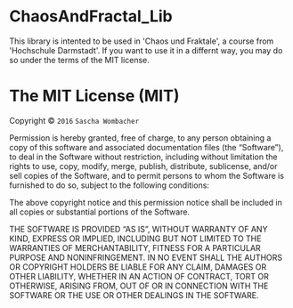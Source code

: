 ChaosAndFractal_Lib
================
This library is intented to be used in 'Chaos und Fraktale', a course from 'Hochschule Darmstadt'.
If you want to use it in a differnt way, you may do so under the terms of the MIT license.
  
  
  The MIT License (MIT)
=====================

Copyright © `2016` `Sascha Wombacher`

Permission is hereby granted, free of charge, to any person
obtaining a copy of this software and associated documentation
files (the “Software”), to deal in the Software without
restriction, including without limitation the rights to use,
copy, modify, merge, publish, distribute, sublicense, and/or sell
copies of the Software, and to permit persons to whom the
Software is furnished to do so, subject to the following
conditions:

The above copyright notice and this permission notice shall be
included in all copies or substantial portions of the Software.

THE SOFTWARE IS PROVIDED “AS IS”, WITHOUT WARRANTY OF ANY KIND,
EXPRESS OR IMPLIED, INCLUDING BUT NOT LIMITED TO THE WARRANTIES
OF MERCHANTABILITY, FITNESS FOR A PARTICULAR PURPOSE AND
NONINFRINGEMENT. IN NO EVENT SHALL THE AUTHORS OR COPYRIGHT
HOLDERS BE LIABLE FOR ANY CLAIM, DAMAGES OR OTHER LIABILITY,
WHETHER IN AN ACTION OF CONTRACT, TORT OR OTHERWISE, ARISING
FROM, OUT OF OR IN CONNECTION WITH THE SOFTWARE OR THE USE OR
OTHER DEALINGS IN THE SOFTWARE.
